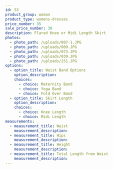 ```yaml
---
id: S3
product_group: woman
product_type: womens-dresses
price_number: 35
sale_price_number: 30
description: Flared Knee or Midi Length Skirt
photos:
  - photo_path: /uploads/007-1.JPG
  - photo_path: /uploads/009.JPG
  - photo_path: /uploads/073.JPG
  - photo_path: /uploads/039.JPG
  - photo_path: /uploads/251.JPG
options:
  - option_title: Waist Band Options
    option_description:
    choices:
      - choice: Maternity Band
      - choice: Yoga Band
      - choice: Fold Over Band
  - option_title: Skirt Length
    option_description:
    choices:
      - choice: Knee Length
      - choice: Midi Length
measurements:
  - measurement_title: Waist
    measurement_description:
  - measurement_title: Hips
    measurement_description:
  - measurement_title: Height
    measurement_description:
  - measurement_title: Total Length from Waist
    measurement_description:
---
```


